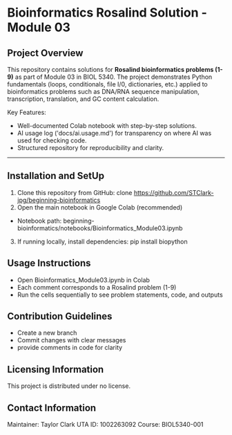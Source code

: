 # Bioinformatics Rosalind Solution - Module 03

## Project Overview
This repository contains solutions for **Rosalind bioinformatics problems (1-9)** as part of Module 03 in BIOL 5340. The project demonstrates Python fundamentals (loops, conditionals, file I/0, dictionaries, etc.) applied to bioinformatics problems such as DNA/RNA sequence manipulation, transcription, translation, and GC content calculation. 

Key Features:
- Well-documented Colab notebook with step-by-step solutions.
- AI usage log ('docs/ai.usage.md') for transparency on where AI was used for checking code.
- Structured repository for reproducibility and clarity.

---

## Installation and SetUp
1. Clone this repository from GitHub:
clone https://github.com/STClark-jpg/beginning-bioinformatics
2. Open the main notebook in Google Colab (recommended)
- Notebook path: beginning-bioinformatics/notebooks/Bioinformatics_Module03.ipynb
3. If running locally, install dependencies:
pip install biopython
## Usage Instructions
- Open Bioinformatics_Module03.ipynb in Colab
- Each comment corresponds to a Rosalind problem (1-9)
- Run the cells sequentially to see problem statements, code, and outputs
## Contribution Guidelines
- Create a new branch
- Commit changes with clear messages
- provide comments in code for clarity
## Licensing Information
This project is distributed under no license.
## Contact Information
Maintainer: Taylor Clark
UTA ID: 1002263092
Course: BIOL5340-001
